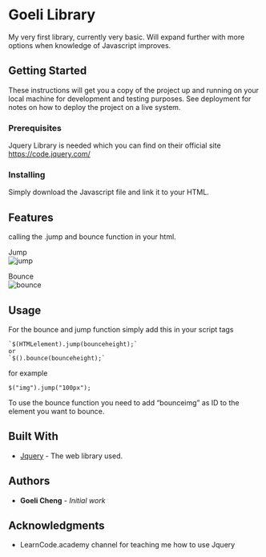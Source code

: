 <!DOCTYPE html>
<html>

<head>
  <meta charset="utf-8">
  <meta name="viewport" content="width=device-width, initial-scale=1.0">
  <link rel="stylesheet" href="https://stackedit.io/style.css" />
</head>

<body class="stackedit">
  <div class="stackedit__html"><h1 id="goeli-library">Goeli Library</h1>
<p>My very first library, currently very basic. Will expand further with more options when knowledge of Javascript improves.</p>
<h2 id="getting-started">Getting Started</h2>
<p>These instructions will get you a copy of the project up and running on your local machine for development and testing purposes. See deployment for notes on how to deploy the project on a live system.</p>
<h3 id="prerequisites">Prerequisites</h3>
<p>Jquery Library is needed which you can find on their official site <a href="https://code.jquery.com/">https://code.jquery.com/</a></p>
<h3 id="installing">Installing</h3>
<p>Simply download the Javascript file and link it to your HTML.</p>
<h2 id="features">Features</h2>
<p>calling the .jump and bounce function in your html.</p>
<p>Jump<br>
<img src="https://i.imgur.com/OqAd1fJ.gif" alt="jump"></p>
<p>Bounce<br>
<img src="https://i.imgur.com/DPD034u.gif" alt="bounce"></p>
<h2 id="usage">Usage</h2>
<p>For the bounce and jump function simply add this in your script tags</p>
<pre><code>`$(HTMLelement).jump(bounceheight);`
or
`$().bounce(bounceheight);`
</code></pre>
<p>for example</p>
<p><code>$("img").jump("100px");</code></p>
<p>To use the bounce function you need to add “bounceimg” as ID to the element you want to bounce.</p>
<h2 id="built-with">Built With</h2>
<ul>
<li><a href="https://jquery.com/">Jquery</a> - The web library used.</li>
</ul>
<h2 id="authors">Authors</h2>
<ul>
<li><strong>Goeli Cheng</strong> - <em>Initial work</em></li>
</ul>
<h2 id="acknowledgments">Acknowledgments</h2>
<ul>
<li>LearnCode.academy channel for teaching me how to use Jquery</li>
</ul>
</div>
</body>

</html>
